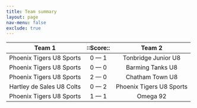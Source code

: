 ```yaml
---
title: Team summary
layout: page
nav-menu: false
exclude: true
---
```




|          Team 1           |  ::Score::  |          Team 2          |
|:-------------------------:|:-----------:|:------------------------:|
| Phoenix Tigers U8 Sports  | 0 &mdash; 1 |   Tonbridge Junior U8    |
| Phoenix Tigers U8 Sports  | 0 &mdash; 0 |     Barming Tanks U8     |
| Phoenix Tigers U8 Sports  | 2 &mdash; 0 |     Chatham Town U8      |
| Hartley de Sales U8 Colts | 0 &mdash; 2 | Phoenix Tigers U8 Sports |
| Phoenix Tigers U8 Sports  | 1 &mdash; 1 |         Omega 92         |

 <br /><br /><br />